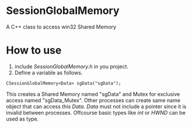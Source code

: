 # SessionGlobalMemory
A C++ class to access win32 Shared Memory 

# How to use
1. include *SessionGlobalMemory.h* in you project.
2. Define a variable as follows.
```
CSessionGlobalMemory<Data> sgData("sgData");
```
This creates a Shared Memory named "sgData" and Mutex for exclusive access named "sgData_Mutex". Other processes can create same name object that can access this *Data*. *Data* must not include a pointer since it is invalid between processes. Offcourse basic types like *int* or *HWND* can be used as type.

